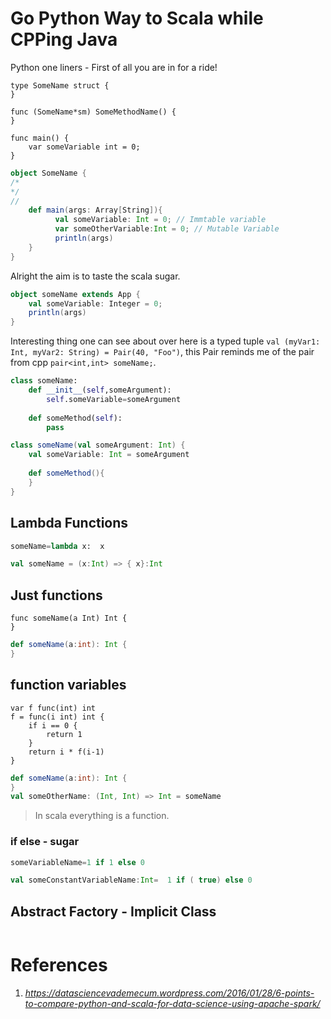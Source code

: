 # Go Python Way to Scala while CPPing Java

Python one liners - First of all you are in for a ride!

```golang
type SomeName struct {
}

func (SomeName*sm) SomeMethodName() {
}

func main() {
    var someVariable int = 0;
}
```

```scala
object SomeName {
/*
*/
//
    def main(args: Array[String]){
          val someVariable: Int = 0; // Immtable variable
          var someOtherVariable:Int = 0; // Mutable Variable
          println(args)
    }
}
```
Alright the aim is to taste the scala sugar.
```scala
object someName extends App {
    val someVariable: Integer = 0;
    println(args)
}
```
Interesting thing one can see about over here is a typed tuple `val (myVar1: Int, myVar2: String) = Pair(40, "Foo")`, this Pair reminds me of the pair from cpp `pair<int,int> someName;`.

```python
class someName:
    def __init__(self,someArgument):
        self.someVariable=someArgument
    
    def someMethod(self):
        pass
```


```scala
class someName(val someArgument: Int) {
    val someVariable: Int = someArgument
    
    def someMethod(){
    }
}
```
## Lambda Functions
```python
someName=lambda x:  x
```
```scala
val someName = (x:Int) => { x}:Int
```
## Just functions
```golang
func someName(a Int) Int {
}
```
```scala
def someName(a:int): Int {
}
```
## function variables
```golang
var f func(int) int
f = func(i int) int {
    if i == 0 {
        return 1
    }
    return i * f(i-1)
}
```

```scala
def someName(a:int): Int {
}
val someOtherName: (Int, Int) => Int = someName
```
> In scala everything is a function.
### if else - sugar

```python
someVariableName=1 if 1 else 0
```
```scala
val someConstantVariableName:Int=  1 if ( true) else 0
```
## Abstract Factory - Implicit Class
```python
```

# References
1. _https://datasciencevademecum.wordpress.com/2016/01/28/6-points-to-compare-python-and-scala-for-data-science-using-apache-spark/_
